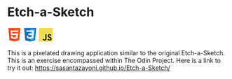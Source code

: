 # Etch-a-Sketch

![HTML](tech/html.png) ![CSS](tech/css.png) ![Javascript](tech/javascript.png)

This is a pixelated drawing application similar to the original Etch-a-Sketch. This is an exercise encompassed within The Odin Project. Here is a link to try it out: https://sasantazayoni.github.io/Etch-a-Sketch/
